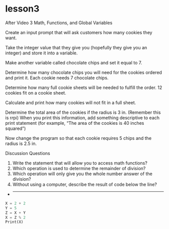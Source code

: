 # lesson3

After Video 3		Math, Functions, and Global Variables

Create an input prompt that will ask customers how many cookies they want.  

Take the integer value that they give you (hopefully they give you an integer) and store it into a variable.  

Make another variable called chocolate chips and set it equal to 7.  

Determine how many chocolate chips you will need for the cookies ordered and print it.  Each cookie needs 7 chocolate chips.  

Determine how many full cookie sheets will be needed to fulfill the order.  12 cookies fit on a cookie sheet.  

Calculate and print how many cookies will not fit in a full sheet.

Determine the total area of the cookies if the radius is 3 in. (Remember this is r*r*pi) When you print this information, add something descriptive to each print statement (for example, “The area of the cookies is 40 inches squared”)

Now change the program so that each cookie requires 5 chips and the radius is 2.5 in.

Discussion Questions

1. Write the statement that will allow you to access math functions?
2. Which operation is used to determine the remainder of division?
3. Which operation will only give you the whole number answer of the division?
4. Without using a computer, describe the result of code below the line?
* --------------------------------------------------------
```python
X = 2 + 2
Y = 5
Z = X + Y
X = Z % 2
Print(X)
```
